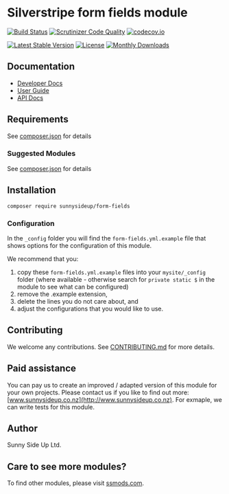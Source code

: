 # Silverstripe form fields module
[![Build Status](https://travis-ci.org/sunnysideup/silverstripe-form-fields.svg?branch=master)](https://travis-ci.org/sunnysideup/silverstripe-form-fields)
[![Scrutinizer Code Quality](https://scrutinizer-ci.com/g/sunnysideup/silverstripe-form-fields/badges/quality-score.png?b=master)](https://scrutinizer-ci.com/g/sunnysideup/silverstripe-form-fields/?branch=master)
[![codecov.io](https://codecov.io/github/sunnysideup/silverstripe-form-fields/coverage.svg?branch=master)](https://codecov.io/github/sunnysideup/silverstripe-form-fields?branch=master)

[![Latest Stable Version](https://poser.pugx.org/sunnysideup/form-fields/version)](https://packagist.org/packages/sunnysideup/form-fields)
[![License](https://poser.pugx.org/sunnysideup/form-fields/license)](https://packagist.org/packages/sunnysideup/form-fields)
[![Monthly Downloads](https://poser.pugx.org/sunnysideup/form-fields/d/monthly)](https://packagist.org/packages/sunnysideup/form-fields)


## Documentation



 * [Developer Docs](docs/en/INDEX.md)
 * [User Guide](docs/en/userguide.md)
 * [API Docs](http://docs.ssmods.com/sunnysideup/form-fields/classes.xhtml)


## Requirements



See [composer.json](composer.json) for details


### Suggested Modules



See [composer.json](composer.json) for details


## Installation


```
composer require sunnysideup/form-fields
```

### Configuration



In the `_config` folder you will find the `form-fields.yml.example`
file that shows options for the configuration of this module.

We recommend that you:

  1. copy these `form-fields.yml.example` files into your
`mysite/_config` folder (where available - otherwise search for `private static $` in the module to see what can be configured)
  2. remove the .example extension,
  3. delete the lines you do not care about, and
  4. adjust the configurations that you would like to use.


## Contributing



We welcome any contributions. See [CONTRIBUTING.md](CONTRIBUTING.md) for more details.

## Paid assistance



You can pay us to create an improved / adapted version of this module for your own projects.  Please contact us if you like to find out more: [www.sunnysideup.co.nz](http://www.sunnysideup.co.nz).  For exmaple, we can write tests for this module.  

## Author



Sunny Side Up Ltd.


## Care to see more modules?

To find other modules, please visit [ssmods.com](http://ssmods.com/).
